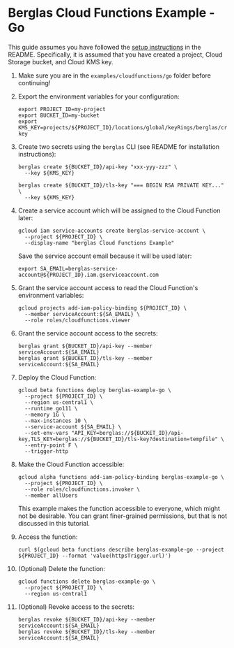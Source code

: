 # Berglas Cloud Functions Example - Go

This guide assumes you have followed the [setup instructions][setup] in the
README. Specifically, it is assumed that you have created a project, Cloud
Storage bucket, and Cloud KMS key.

[setup]: https://github.com/GoogleCloudPlatform/berglas#setup

1. Make sure you are in the `examples/cloudfunctions/go` folder before
continuing!

1. Export the environment variables for your configuration:

    ```text
    export PROJECT_ID=my-project
    export BUCKET_ID=my-bucket
    export KMS_KEY=projects/${PROJECT_ID}/locations/global/keyRings/berglas/cryptoKeys/berglas-key
    ```

1. Create two secrets using the `berglas` CLI (see README for installation
instructions):

    ```text
    berglas create ${BUCKET_ID}/api-key "xxx-yyy-zzz" \
      --key ${KMS_KEY}
    ```

    ```text
    berglas create ${BUCKET_ID}/tls-key "=== BEGIN RSA PRIVATE KEY..." \
      --key ${KMS_KEY}
    ```

1. Create a service account which will be assigned to the Cloud Function later:

    ```text
    gcloud iam service-accounts create berglas-service-account \
      --project ${PROJECT_ID} \
      --display-name "berglas Cloud Functions Example"
    ```

    Save the service account email because it will be used later:

    ```text
    export SA_EMAIL=berglas-service-account@${PROJECT_ID}.iam.gserviceaccount.com
    ```

1. Grant the service account access to read the Cloud Function's environment
variables:

    ```text
    gcloud projects add-iam-policy-binding ${PROJECT_ID} \
      --member serviceAccount:${SA_EMAIL} \
      --role roles/cloudfunctions.viewer
    ```

1. Grant the service account access to the secrets:

    ```text
    berglas grant ${BUCKET_ID}/api-key --member serviceAccount:${SA_EMAIL}
    berglas grant ${BUCKET_ID}/tls-key --member serviceAccount:${SA_EMAIL}
    ```

1. Deploy the Cloud Function:

    ```text
    gcloud beta functions deploy berglas-example-go \
      --project ${PROJECT_ID} \
      --region us-central1 \
      --runtime go111 \
      --memory 1G \
      --max-instances 10 \
      --service-account ${SA_EMAIL} \
      --set-env-vars "API_KEY=berglas://${BUCKET_ID}/api-key,TLS_KEY=berglas://${BUCKET_ID}/tls-key?destination=tempfile" \
      --entry-point F \
      --trigger-http
    ```

1. Make the Cloud Function accessible:

    ```text
    gcloud alpha functions add-iam-policy-binding berglas-example-go \
      --project ${PROJECT_ID} \
      --role roles/cloudfunctions.invoker \
      --member allUsers
    ```

    This example makes the function accessible to everyone, which might not be
    desirable. You can grant finer-grained permissions, but that is not
    discussed in this tutorial.

1. Access the function:

    ```text
    curl $(gcloud beta functions describe berglas-example-go --project ${PROJECT_ID} --format 'value(httpsTrigger.url)')
    ```

1. (Optional) Delete the function:

   ```text
   gcloud functions delete berglas-example-go \
     --project ${PROJECT_ID} \
     --region us-central1
   ```

1. (Optional) Revoke access to the secrets:

    ```text
    berglas revoke ${BUCKET_ID}/api-key --member serviceAccount:${SA_EMAIL}
    berglas revoke ${BUCKET_ID}/tls-key --member serviceAccount:${SA_EMAIL}
    ```
